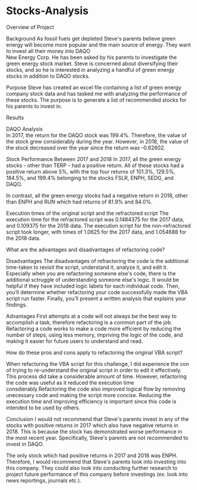 # Stocks-Analysis

Overview of Project

  Background
  As fossil fuels get depleted Steve's parents believe green energy will become more 
  popular and the main source of energy. They want to invest all their money into DAQO    
  New Energy Corp. He has been asked by his parents to investigate the green energy 
  stock market.  Steve is concerned about diversifying their stocks, and so he is 
  interested in analyzing a handful of green energy stocks in addition to DAQO stocks.
  
  Purpose 
  Steve has created an excel file containing a list of green energy company stock data 
  and has tasked me with analyzing the performance of these stocks. The purpose is to 
  generate a list of recommended stocks for his parents to invest in. 

Results
   
   DAQO Analysis  
   In 2017, the return for the DAQO stock was 199.4%. Therefore, the value of the stock 
   grew considerably during the year. However, in 2018, the value of the stock decreased 
   over the year since the return was -0.62602. 
   
   Stock Performance Between 2017 and 2018
   In 2017, all the green energy stocks - other than TERP - had a positive return. All 
   of these stocks had a positive return above 5%, with the top four returns of 101.3%, 
   129.5%, 184.5%, and 199.4% belonging to the stocks FSLR, ENPH, SEDG, and DAQO.
   
   In contrast, all the green energy stocks had a negative return in 2018, other than 
   ENPH and RUN which had returns of 81.9% and 84.0%. 
   
   Execution times of the original script and the refractored script
   The execution time for the refractored script was 0.1484375 for the 2017 data, and 
   0.109375 for the 2018 data. The execution script for the non-refractored script took 
   longer, with times of 1.0625 for the 2017 data, and 1.054688 for the 2018 data.

What are the advantages and disadvantages of refactoring code?

   Disadvantages
   The disadvantages of refractoring the code is the additional time-taken to revisit the script, understand it, analyze it, and edit it. Especially when you are refactoring 
   someone else's code, there is the additional sctruggle of understanding someone else's logic. It would be helpful if they have included logic labels for each individual code.
   Then, you’ll determine whether refactoring your code successfully made the VBA script run faster. Finally, you’ll present a written analysis that explains your findings.

   Advantages
   First attempts at a code will not always be the best way to accomplish a task, therefore refactoring is a common part of the job. Refactoring a code works to make a code more 
   efficient by reducing the number of steps, using less memory, impriving the logic of the code, and making it easier for future users to understand and read.  

How do these pros and cons apply to refactoring the original VBA script?

  When refactoring the VBA script for this challenge, I did experience the con of trying to re-understand the original script in order to edit it effectively. This process did 
  take a considerable amount of time. However, refactoring the code was useful as it reduced the execution time consdierably.Refactoring the code also improved logical flow by 
  removing unecessary code and making the script more concise. Reducing the execution time and improving efficiency is important since this code is intended to be used 
  by others. 

Conclusion
   I would not recommend that Steve's parents invest in any of the stocks with positive returns in 2017 which also have negative returns in 2018. This is because the 
   stock has demonstrated worse performance in the most recent year. Specifically, Steve's parents are not recommended to invest in DAQO. 
   
   The only stock which had positive returns in 2017 and 2018 was ENPH. Therefore, I would recommend that Steve's parents look into investing into this company. They could also 
   look into conducting further research to project future performance of this company before investings (ex. look into news reportings, journals etc.). 

